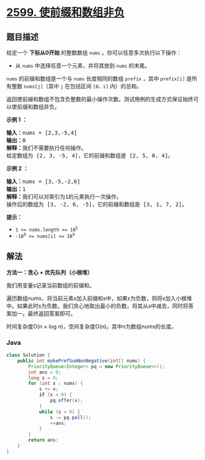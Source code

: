 # [2599. 使前缀和数组非负](https://leetcode.cn/problems/make-the-prefix-sum-non-negative)

## 题目描述

<p>给定一个 <strong>下标从0开始</strong> 的整数数组 <code>nums</code> 。你可以任意多次执行以下操作：</p>

<ul>
	<li>从 <code>nums</code> 中选择任意一个元素，并将其放到 <code>nums</code> 的末尾。</li>
</ul>

<p><code>nums</code> 的前缀和数组是一个与 <code>nums</code> 长度相同的数组 <code>prefix</code> ，其中 <code>prefix[i]</code> 是所有整数 <code>nums[j]</code>（其中 <code>j</code> 在包括区间 <code>[0，i]</code> 内）的总和。</p>

<p>返回使前缀和数组不包含负整数的最小操作次数。测试用例的生成方式保证始终可以使前缀和数组非负。</p>

<p><strong class="example">示例 1 ：</strong></p>

<pre>
<b>输入：</b>nums = [2,3,-5,4]
<b>输出：</b>0
<b>解释：</b>我们不需要执行任何操作。
给定数组为 [2, 3, -5, 4]，它的前缀和数组是 [2, 5, 0, 4]。
</pre>

<p><strong class="example">示例 2 ：</strong></p>

<pre>
<b>输入：</b>nums = [3,-5,-2,6]
<b>输出：</b>1
<b>解释：</b>我们可以对索引为1的元素执行一次操作。
操作后的数组为 [3, -2, 6, -5]，它的前缀和数组是 [3, 1, 7, 2]。
</pre>

<p><strong>提示：</strong></p>

<ul>
	<li><code>1 &lt;= nums.length &lt;= 10<sup>5</sup></code></li>
	<li><code>-10<sup>9</sup> &lt;= nums[i] &lt;= 10<sup>9</sup></code></li>
</ul>

## 解法

**方法一：贪心 + 优先队列（小根堆）**

我们用变量s记录当前数组的前缀和。

遍历数组nums，将当前元素x加入前缀和s中，如果x为负数，则将x加入小根堆中。如果此时s为负数，我们贪心地取出最小的负数，将其从s中减去，同时将答案加一。最终返回答案即可。

时间复杂度O(n × log n)，空间复杂度O(n)。其中n为数组nums的长度。

### **Java**

```java
class Solution {
    public int makePrefSumNonNegative(int[] nums) {
        PriorityQueue<Integer> pq = new PriorityQueue<>();
        int ans = 0;
        long s = 0;
        for (int x : nums) {
            s += x;
            if (x < 0) {
                pq.offer(x);
            }
            while (s < 0) {
                s -= pq.poll();
                ++ans;
            }
        }
        return ans;
    }
}
```
